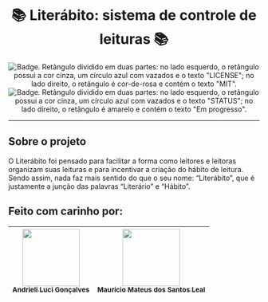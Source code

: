 <h1 align="center"> 📚 Literábito: sistema de controle de leituras 📚</h1>

<p align="center">
    <img src='https://img.shields.io/badge/License-MIT-f2a2b7?style=for-the-badge&logo=appveyor' alt='Badge. Retângulo dividido em duas partes: no lado esquerdo, o retângulo possui a cor cinza, um círculo azul com vazados e o texto "LICENSE"; no lado direito, o retângulo é cor-de-rosa e contém o texto "MIT".'>
    <img src='https://img.shields.io/badge/Status-Em progresso-F8EE77?style=for-the-badge&logo=appveyor' alt='Badge. Retângulo dividido em duas partes: no lado esquerdo, o retângulo possui a cor cinza, um círculo azul com vazados e o texto "STATUS"; no lado direito, o retângulo é amarelo e contém o texto "Em progresso".'>
</p>

---
## Sobre o projeto

O Literábito foi pensado para facilitar a forma como leitores e leitoras organizam suas leituras e para incentivar a criação do hábito de leitura. Sendo assim, nada faz mais sentido do que o seu nome: “Literábito”, que é justamente a junção das palavras “Literário” e “Hábito”. 

## Feito com carinho por:

| [<img src="https://avatars.githubusercontent.com/u/62841828?v=4" width=115><br><sub>Andrieli Luci Gonçalves</sub>](https://github.com/strawndri) | [<img src="https://i.imgur.com/ujdDQge.png" width=115><br><sub>Mauricio Mateus dos Santos Leal</sub>](https://github.com/mauriciosleal) |
| --- | --- |
